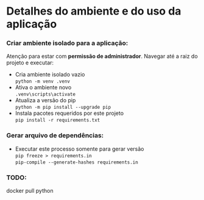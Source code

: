 # Detalhes do ambiente e do uso da aplicação

### Criar ambiente isolado para a aplicação:

Atenção para estar com **permissão de administrador**. Navegar até a raiz do projeto e executar:

- Cria ambiente isolado vazio  
```python -m venv .venv```
- Ativa o ambiente novo  
```.venv\scripts\activate```
- Atualiza a versão do pip  
```python -m pip install --upgrade pip```
- Instala pacotes requeridos por este projeto  
```pip install -r requirements.txt```


### Gerar arquivo de dependências:
- Executar este processo somente para gerar versão  
```pip freeze > requirements.in```  
```pip-compile --generate-hashes requirements.in```



### TODO:
docker pull python
